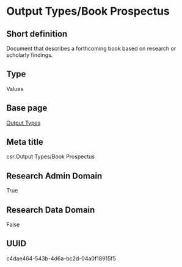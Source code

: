 # Output Types/Book Prospectus
## Short definition
Document that describes a forthcoming book based on research or scholarly findings.
## Type
Values
## Base page
[Output Types](https://github.com/EuroCRIS/CASRAI-Dictionairies/blob/main/Objects/Output%20Types.md)
## Meta title
csr:Output Types/Book Prospectus
## Research Admin Domain
True
## Research Data Domain
False
## UUID
c4dae464-543b-4d6a-bc2d-04a0f18915f5

